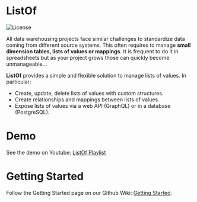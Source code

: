 # ListOf
![License](https://img.shields.io/github/license/alexisrolland/listof.svg "Apache-2.0")

All data warehousing projects face similar challenges to standardize data coming from different source systems. This often requires to manage **small dimension tables, lists of values or mappings**. It is frequent to do it in spreadsheets but as your project grows those can quickly become unmanageable...

**ListOf** provides a simple and flexible solution to manage lists of values. In particular:
- Create, update, delete lists of values with custom structures.
- Create relationships and mappings between lists of values.
- Expose lists of values via a web API (GraphQL) or in a database (PostgreSQL).

# Demo
See the demo on Youtube: [ListOf Playlist](https://www.youtube.com/watch?v=yXRrzHEJEIo&list=PLBUyV209B5ULL6H6wqLnenQgdKwyMEwTM)

# Getting Started
Follow the Getting Started page on our Github Wiki: [Getting Started](https://github.com/alexisrolland/listof/wiki/Getting-Started).
